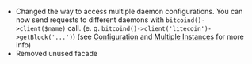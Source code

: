 ---
---
- Changed the way to access multiple daemon configurations.
You can now send requests to different daemons with `bitcoind()->client($name)` call. (e. g. `bitcoind()->client('litecoin')->getBlock('...')`)
(see [Configuration](https://github.com/denpamusic/laravel-bitcoinrpc#configuration) and [Multiple Instances](https://github.com/denpamusic/laravel-bitcoinrpc#multiple-instances) for more info)
- Removed unused facade



